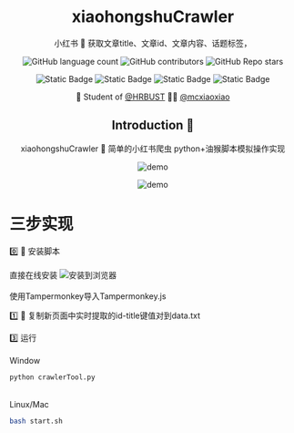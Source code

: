 

<div align=center>

# xiaohongshuCrawler
 小红书 📕 获取文章title、文章id、文章内容、话题标签，
 
![GitHub language count](https://img.shields.io/github/languages/count/mcxiaoxiao/xiaohongshuCrawler)
![GitHub contributors](https://img.shields.io/github/contributors/mcxiaoxiao/xiaohongshuCrawler)
![GitHub Repo stars](https://img.shields.io/github/stars/mcxiaoxiao/xiaohongshuCrawler)
</br>

![Static Badge](https://img.shields.io/badge/python-blue)
![Static Badge](https://img.shields.io/badge/js-yellow)
![Static Badge](https://img.shields.io/badge/JupyterNotebook-orange)
![Static Badge](https://img.shields.io/badge/bash-green)

:school: Student of [@HRBUST](https://hrbust.edu.cn)
:man_technologist: [@mcxiaoxiao](https://github.com/mcxiaoxiao)

## Introduction :raised_hands:




xiaohongshuCrawler 📕 简单的小红书爬虫
python+油猴脚本模拟操作实现


 ![demo](https://github.com/mcxiaoxiao/xiaohongshuCrawler/blob/main/demo1.gif)

  ![demo](https://github.com/mcxiaoxiao/xiaohongshuCrawler/blob/main/demo2.png)

</div>
 
 
# 三步实现

0️⃣ 🤔 安装脚本
</br>
</br>直接在线安装 ![安装到浏览器](https://greasyfork.org/zh-CN/scripts/482536-%E5%B0%8F%E7%BA%A2%E4%B9%A6%E7%BD%91%E9%A1%B5%E7%88%AC%E5%8F%96id%E5%92%8C%E6%A0%87%E9%A2%98)
</br>
</br>使用Tampermonkey导入Tampermonkey.js

1️⃣ 🤔 复制新页面中实时提取的id-title键值对到data.txt

3️⃣ 运行
</br>
</br>Window
```bash
python crawlerTool.py
```
</br>Linux/Mac
 ```bash
bash start.sh
```
